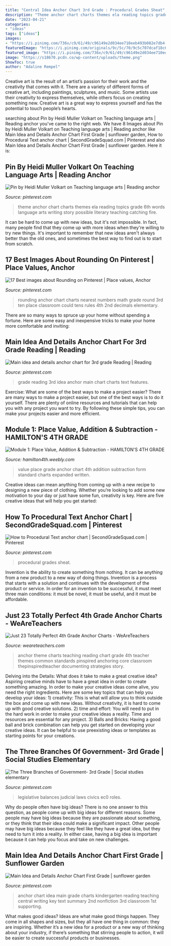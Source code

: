 ```yaml
---
title: "Central Idea Anchor Chart 3rd Grade : Procedural Grades Sheat"
description: "Theme anchor chart charts themes ela reading topics grade 6th words language arts writing story possible literary teaching catching fire"
date: "2023-04-21"
categories:
- "ideas"
tags: ["ideas"]
images:
- "https://i.pinimg.com/736x/c9/61/49/c96149e2d034ee710eeb493b082e7db4--main-idea-anchor-chart-first-grade-rd-grade-main-idea.jpg?b=t"
featuredImage: "https://i.pinimg.com/originals/9c/5c/70/9c5c707dcaf18c6dc474b6925b958c03.jpg"
featured_image: "https://i.pinimg.com/736x/c9/61/49/c96149e2d034ee710eeb493b082e7db4--main-idea-anchor-chart-first-grade-rd-grade-main-idea.jpg?b=t"
image: "https://s18670.pcdn.co/wp-content/uploads/theme.png"
ShowToc: true
author: "Adaline Rempel"
---
```



Creative art is the result of an artist’s passion for their work and the creativity that comes with it. There are a variety of different forms of creative art, including paintings, sculptures, and music. Some artists use their creativity to express themselves, while others focus on creating something new. Creative art is a great way to express yourself and has the potential to touch people’s hearts.

	

		
searching about Pin by Heidi Muller Volkart on Teaching language arts | Reading anchor you've came to the right web. We have 8 Images about Pin by Heidi Muller Volkart on Teaching language arts | Reading anchor like Main Idea and Details Anchor Chart First Grade | sunflower garden, How to Procedural Text anchor chart | SecondGradeSquad.com | Pinterest and also Main Idea and Details Anchor Chart First Grade | sunflower garden. Here it is:
		
    
## Pin By Heidi Muller Volkart On Teaching Language Arts | Reading Anchor

<img loading=lazy src="https://i.pinimg.com/originals/9c/5c/70/9c5c707dcaf18c6dc474b6925b958c03.jpg" onerror="this.onerror=null;this.src='https://tse2.mm.bing.net/th?id=OIP.uWo1179cxsGyARU9_4eepQHaJ4&amp;pid=15.1';" alt="Pin by Heidi Muller Volkart on Teaching language arts | Reading anchor">

_Source: pinterest.com_

>theme anchor chart charts themes ela reading topics grade 6th words language arts writing story possible literary teaching catching fire. 

	

It can be hard to come up with new ideas, but it's not impossible. In fact, many people find that they come up with more ideas when they're willing to try new things. It's important to remember that new ideas aren't always better than the old ones, and sometimes the best way to find out is to start from scratch.

    
## 17 Best Images About Rounding On Pinterest | Place Values, Anchor

<img loading=lazy src="https://s-media-cache-ak0.pinimg.com/736x/30/2e/a5/302ea5bbf5236a4755cbd0b6ba0b532b.jpg" onerror="this.onerror=null;this.src='https://tse3.mm.bing.net/th?id=OIP.Aw54pKvYurufOEgrK0D60QHaJ4&amp;pid=15.1';" alt="17 Best images about Rounding on Pinterest | Place values, Anchor">

_Source: pinterest.com_

>rounding anchor chart charts nearest numbers math grade round 3rd ten place classroom could tens rules 4th 2nd decimals elementary. 

	

There are so many ways to spruce up your home without spending a fortune. Here are some easy and inexpensive tricks to make your home more comfortable and inviting:

    
## Main Idea And Details Anchor Chart For 3rd Grade Reading | Reading

<img loading=lazy src="https://i.pinimg.com/736x/5e/13/f4/5e13f44c4b3ea8b30f9b61ad703be1cb--poster-ideas-rd-grade-reading.jpg" onerror="this.onerror=null;this.src='https://tse3.mm.bing.net/th?id=OIP.lhsSqu6pm_NY145aAthCIQHaHa&amp;pid=15.1';" alt="Main idea and details anchor chart for 3rd grade Reading | Reading">

_Source: pinterest.com_

>grade reading 3rd idea anchor main chart charts text features. 

	

Exercise: What are some of the best ways to make a project easier?
There are many ways to make a project easier, but one of the best ways is to do it yourself. There are plenty of online resources and tutorials that can help you with any project you want to try. By following these simple tips, you can make your projects easier and more efficient.

    
## Module 1: Place Value, Addition &amp; Subtraction - HAMILTON&#039;S 4TH GRADE

<img loading=lazy src="http://hamilton4th.weebly.com/uploads/5/5/3/2/55324607/563508_orig.jpg" onerror="this.onerror=null;this.src='https://tse1.mm.bing.net/th?id=OIP.mijUGrP2_AbMaauDqwWcPQHaJ3&amp;pid=15.1';" alt="Module 1: Place Value, Addition &amp; Subtraction - HAMILTON&#039;S 4TH GRADE">

_Source: hamilton4th.weebly.com_

>value place grade anchor chart 4th addition subtraction form standard charts expanded written. 

	

Creative ideas can mean anything from coming up with a new recipe to designing a new piece of clothing. Whether you’re looking to add some new motivation to your day or just have some fun, creativity is key. Here are five creative ideas that will help you get started: 

    
## How To Procedural Text Anchor Chart | SecondGradeSquad.com | Pinterest

<img loading=lazy src="https://s-media-cache-ak0.pinimg.com/736x/f6/73/f0/f673f0fa3898a686a66a5047ee5f6387.jpg" onerror="this.onerror=null;this.src='https://tse1.mm.bing.net/th?id=OIP.jFKYo8zs2IOrFIhgqF4NmAHaJ4&amp;pid=15.1';" alt="How to Procedural Text anchor chart | SecondGradeSquad.com | Pinterest">

_Source: pinterest.com_

>procedural grades sheat. 

	

Invention is the ability to create something from nothing. It can be anything from a new product to a new way of doing things. Invention is a process that starts with a solution and continues with the development of the product or service. In order for an invention to be successful, it must meet three main conditions: it must be novel, it must be useful, and it must be affordable.

    
## Just 23 Totally Perfect 4th Grade Anchor Charts - WeAreTeachers

<img loading=lazy src="https://s18670.pcdn.co/wp-content/uploads/theme.png" onerror="this.onerror=null;this.src='https://tse4.mm.bing.net/th?id=OIP.xXSn2G9w81LM4JdMK7J_FQAAAA&amp;pid=15.1';" alt="Just 23 Totally Perfect 4th Grade Anchor Charts - WeAreTeachers">

_Source: weareteachers.com_

>anchor theme charts teaching reading chart grade 4th teacher themes common standards pinspired anchoring core classroom thepinspiredteacher documenting strategies story. 

	

Delving into the Details: What does it take to make a great creative idea?
Aspiring creative minds have to have a great idea in order to create something amazing. In order to make your creative ideas come alive, you need the right ingredients. Here are some key topics that can help you develop your ideas: 1) creativity: This is what will allow you to think outside the box and come up with new ideas. Without creativity, it is hard to come up with good creative solutions. 2) time and effort: You will need to put in the hard work in order to make your creative ideas a reality. Time and resources are essential for any project. 3) Balls and Bricks: Having a good ball and brick combination can help you get started on developing your creative ideas. It can be helpful to use preexisting ideas or templates as starting points for your creations.

    
## The Three Branches Of Government- 3rd Grade | Social Studies Elementary

<img loading=lazy src="https://s-media-cache-ak0.pinimg.com/originals/30/9a/98/309a9846739ce2dfed74215238eb3341.jpg" onerror="this.onerror=null;this.src='https://tse2.mm.bing.net/th?id=OIP.vewVUcNb9PvvwO2SDsWFxwHaJ4&amp;pid=15.1';" alt="The Three Branches of Government- 3rd Grade | Social studies elementary">

_Source: pinterest.com_

>legislative balances judicial laws civics ec0 roles. 

	

Why do people often have big ideas?
There is no one answer to this question, as people come up with big ideas for different reasons. Some people may have big ideas because they are passionate about something, or they think that their idea could make a significant impact. Other people may have big ideas because they feel like they have a great idea, but they need to turn it into a reality. In either case, having a big idea is important because it can help you focus and take on new challenges.

    
## Main Idea And Details Anchor Chart First Grade | Sunflower Garden

<img loading=lazy src="https://i.pinimg.com/736x/c9/61/49/c96149e2d034ee710eeb493b082e7db4--main-idea-anchor-chart-first-grade-rd-grade-main-idea.jpg?b=t" onerror="this.onerror=null;this.src='https://tse3.mm.bing.net/th?id=OIP.n5IHzNsxt68-ajs_LN_nOQHaJm&amp;pid=15.1';" alt="Main Idea and Details Anchor Chart First Grade | sunflower garden">

_Source: pinterest.com_

>anchor chart idea main grade charts kindergarten reading teaching central writing key text summary 2nd nonfiction 3rd classroom 1st supporting. 

	

What makes good ideas?
Ideas are what make good things happen. They come in all shapes and sizes, but they all have one thing in common: they are inspiring. Whether it’s a new idea for a product or a new way of thinking about your industry, if there’s something that stirring people to action, it will be easier to create successful products or businesses.

